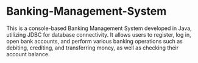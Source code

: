 # Banking-Management-System

This is a console-based Banking Management System developed in Java, utilizing JDBC for database connectivity.
It allows users to register, log in, open bank accounts, and perform various banking operations such as debiting, crediting, and transferring money, as well as checking their account balance.
